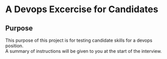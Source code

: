 # A Devops Excercise for Candidates

## Purpose
This purpose of this project is for testing candidate skills for a devops position.  
A summary of instructions will be given to you at the start of the interview.

